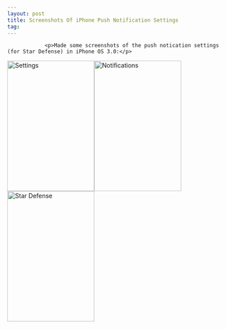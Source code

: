 ```yaml
---
layout: post
title: Screenshots Of iPhone Push Notification Settings
tag: 
---
```



                <p>Made some screenshots of the push notication settings (for Star Defense) in iPhone OS 3.0:</p>
<p><a href="/uploads/2009/06/IMG_0009.jpg"><img class="alignnone size-medium wp-image-4607" title="Settings" src="/uploads/2009/06/IMG_0009-200x300.jpg" alt="Settings" width="200" height="300" /></a><a href="/uploads/2009/06/IMG_0010.jpg"><img class="alignnone size-medium wp-image-4608" title="Notifications" src="/uploads/2009/06/IMG_0010-200x300.jpg" alt="Notifications" width="200" height="300" /></a><a href="/uploads/2009/06/IMG_0011.jpg"><img class="alignnone size-medium wp-image-4609" title="Star Defense" src="/uploads/2009/06/IMG_0011-200x300.jpg" alt="Star Defense" width="200" height="300" /></a></p>
            
